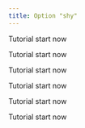 ```yaml
---
title: Option "shy"
---
```


Tutorial start now

Tutorial start now

Tutorial start now

Tutorial start now

Tutorial start now

Tutorial start now
